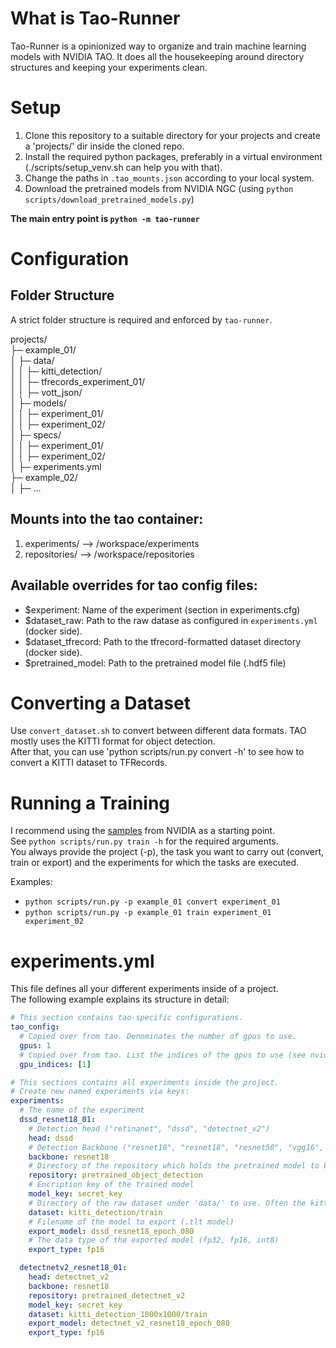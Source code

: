 # What is Tao-Runner
Tao-Runner is a opinionized way to organize and train machine learning models with NVIDIA TAO. It does all the housekeeping around directory structures and keeping your experiments clean.

# Setup
  1. Clone this repository to a suitable directory for your projects and create a 'projects/' dir inside the cloned repo.
  2. Install the required python packages, preferably in a virtual environment (./scripts/setup_venv.sh can help you with that).  
  3. Change the paths in `.tao_mounts.json` according to your local system.
  4. Download the pretrained models from NVIDIA NGC (using `python scripts/download_pretrained_models.py`)

**The main entry point is `python -m tao-runner`**

# Configuration

## Folder Structure
A strict folder structure is required and enforced by `tao-runner`.

projects/  
├─ example_01/  
│  ├─ data/  
│  │  ├─ kitti_detection/  
│  │  ├─ tfrecords_experiment_01/  
│  │  ├─ vott_json/  
│  ├─ models/  
│  │  ├─ experiment_01/  
│  │  ├─ experiment_02/  
│  ├─ specs/  
│  │  ├─ experiment_01/  
│  │  ├─ experiment_02/  
│  ├─ experiments.yml  
├─ example_02/  
│  ├─ ...

## Mounts into the tao container:
 1. experiments/ --> /workspace/experiments
 2. repositories/ --> /workspace/repositories

## Available overrides for tao config files:
 - $experiment: Name of the experiment (section in experiments.cfg)
 - $dataset_raw: Path to the raw datase as configured in `experiments.yml` (docker side).
 - $dataset_tfrecord: Path to the tfrecord-formatted dataset directory (docker side).
 - $pretrained_model: Path to the pretrained model file (.hdf5 file)

# Converting a Dataset
Use `convert_dataset.sh` to convert between different data formats.
TAO mostly uses the KITTI format for object detection.  
After that, you can use 'python scripts/run.py convert -h' to see how to convert a KITTI dataset to TFRecords.

# Running a Training
I recommend using the [samples](https://api.ngc.nvidia.com/v2/resources/nvidia/tao/cv_samples/versions/v1.3.0/zip) from NVIDIA as a starting point.  
See `python scripts/run.py train -h` for the required arguments.  
You always provide the project (-p), the task you want to carry out (convert, train or export) and the experiments for which the tasks are executed.

Examples:  
- `python scripts/run.py -p example_01 convert experiment_01`  
- `python scripts/run.py -p example_01 train experiment_01 experiment_02`

# experiments.yml
This file defines all your different experiments inside of a project.  
The following example explains its structure in detail:
```yaml
# This section contains tao-specific configurations.
tao_config:
  # Copied over from tao. Denominates the number of gpus to use.
  gpus: 1
  # Copied over from tao. List the indices of the gpus to use (see nvidia-smi)
  gpu_indices: [1]

# This sections contains all experiments inside the project.
# Create new named experiments via keys:
experiments:
  # The name of the experiment
  dssd_resnet18_01:
    # Detection head ("retinanet", "dssd", "detectnet_v2")
    head: dssd
    # Detection Backbone ("resnet10", "resnet18", "resnet50", "vgg16", "vgg19", etc.)
    backbone: resnet18
    # Directory of the repository which holds the pretrained model to be used (dir under 'repositories')
    repository: pretrained_object_detection
    # Encription key of the trained model
    model_key: secret_key
    # Directory of the raw dataset under 'data/' to use. Often the kitti_detection format is used.
    dataset: kitti_detection/train
    # Filename of the model to export (.tlt model)
    export_model: dssd_resnet18_epoch_080
    # The data type of the exported model (fp32, fp16, int8)
    export_type: fp16

  detectnetv2_resnet18_01:
    head: detectnet_v2
    backbone: resnet18
    repository: pretrained_detectnet_v2
    model_key: secret_key
    dataset: kitti_detection_1000x1000/train
    export_model: detectnet_v2_resnet18_epoch_080
    export_type: fp16
```